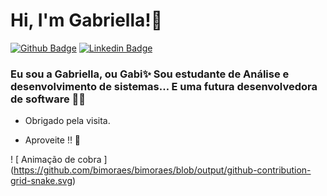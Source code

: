 # Hi, I'm Gabriella!👋 

[![Github Badge](https://img.shields.io/badge/-Github-000?style=flat-square&logo=Github&logoColor=white&link=https://github.com/bimoraes)](https://github.com/bimoraes)
[![Linkedin Badge](https://img.shields.io/badge/-LinkedIn-blue?style=flat-square&logo=Linkedin&logoColor=white&link=https://www.linkedin.com/in/gabriella-moraes-a49338206/)](https://www.linkedin.com/in/gabriella-moraes-a49338206/)


### Eu sou a Gabriella, ou Gabi✨ Sou estudante de Análise e desenvolvimento de sistemas… E uma futura desenvolvedora de software 👩‍💻

 * Obrigado pela visita.

 * Aproveite !! 🤖

  ! [ Animação de cobra ] (https://github.com/bimoraes/bimoraes/blob/output/github-contribution-grid-snake.svg)